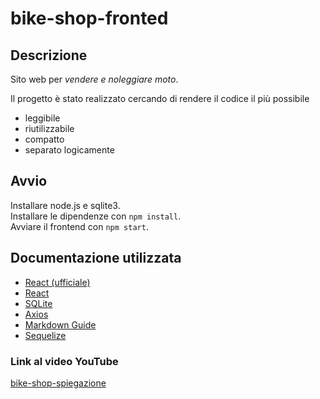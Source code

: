 # bike-shop-fronted

## Descrizione
Sito web per _vendere e noleggiare moto_.  

Il progetto è stato realizzato cercando di rendere il codice il più possibile 
- leggibile
- riutilizzabile
- compatto
- separato logicamente

## Avvio
Installare node.js e sqlite3.  
Installare le dipendenze con `npm install`.  
Avviare il frontend con `npm start`.

## Documentazione utilizzata
- [React (ufficiale)](https://it.reactjs.org/docs/getting-started.html)
- [React](https://v5.reactrouter.com/core/guides/quick-start)
- [SQLite](https://www.sqlite.org/docs.html)
- [Axios](https://axios-http.com/docs/intro)
- [Markdown Guide](https://www.markdownguide.org/basic-syntax)
- [Sequelize](https://sequelize.org/master/index.html)

### Link al video YouTube
[bike-shop-spiegazione](https://www.youtube.com/watch?v=lEgUJvarIyQ)